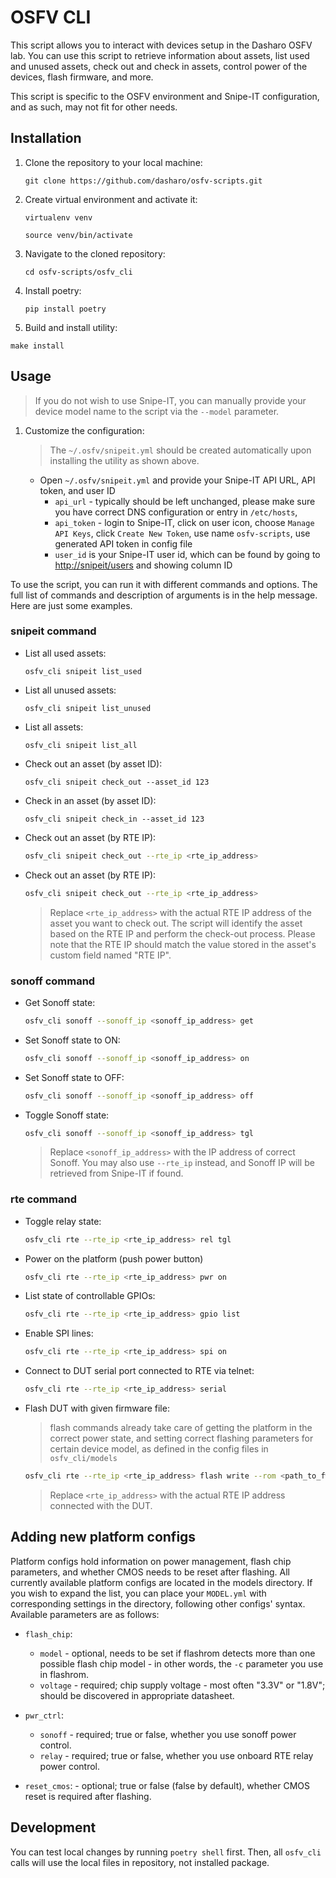# OSFV CLI

This script allows you to interact with devices setup in the Dasharo OSFV lab.
You can use this script to retrieve information about assets, list used and
unused assets, check out and check in assets, control power of the devices, flash
firmware, and more.

This script is specific to the OSFV environment and Snipe-IT configuration, and
as such, may not fit for other needs.

## Installation

1. Clone the repository to your local machine:

   ```shell
   git clone https://github.com/dasharo/osfv-scripts.git
   ```

1. Create virtual environment and activate it:

   ```shell
   virtualenv venv
   ```

   ```shell
   source venv/bin/activate
   ```

1. Navigate to the cloned repository:

   ```shell
   cd osfv-scripts/osfv_cli
   ```

1. Install poetry:

   ```shell
   pip install poetry
   ```

1. Build and install utility:

  ```shell
  make install
  ```

## Usage

> If you do not wish to use Snipe-IT, you can manually provide your device
> model name to the script via the `--model` parameter.

1. Customize the configuration:

    > The `~/.osfv/snipeit.yml` should be created automatically upon installing
    > the utility as shown above.

   * Open `~/.osfv/snipeit.yml` and provide your Snipe-IT API URL, API token,
     and user ID
     - `api_url` - typically should be left unchanged, please make sure you have
       correct DNS configuration or entry in `/etc/hosts`,
     - `api_token` - login to Snipe-IT, click on user icon, choose `Manage API
       Keys`, click `Create New Token`, use name `osfv-scripts`, use generated API
       token in config file
     - `user_id` is your Snipe-IT user id, which can be found by going to
       <http://snipeit/users> and showing column ID

To use the script, you can run it with different commands and options. The full
list of commands and description of arguments is in the help message. Here are
just some examples.

### snipeit command

* List all used assets:

  ```shell
  osfv_cli snipeit list_used
  ```

* List all unused assets:

  ```shell
  osfv_cli snipeit list_unused
  ```

* List all assets:

  ```shell
  osfv_cli snipeit list_all
  ```

* Check out an asset (by asset ID):

  ```shell
  osfv_cli snipeit check_out --asset_id 123
  ```

* Check in an asset (by asset ID):

  ```shell
  osfv_cli snipeit check_in --asset_id 123
  ```

* Check out an asset (by RTE IP):

  ```bash
  osfv_cli snipeit check_out --rte_ip <rte_ip_address>
  ```

* Check out an asset (by RTE IP):

  ```bash
  osfv_cli snipeit check_out --rte_ip <rte_ip_address>
  ```

  > Replace `<rte_ip_address>` with the actual RTE IP address of the asset you
  > want to check out. The script will identify the asset based on the RTE IP and
  > perform the check-out process.
  > Please note that the RTE IP should match the value stored in the asset's
  > custom field named "RTE IP".

### sonoff command

* Get Sonoff state:

  ```bash
  osfv_cli sonoff --sonoff_ip <sonoff_ip_address> get
  ```

* Set Sonoff state to ON:

  ```bash
  osfv_cli sonoff --sonoff_ip <sonoff_ip_address> on
  ```

* Set Sonoff state to OFF:

  ```bash
  osfv_cli sonoff --sonoff_ip <sonoff_ip_address> off
  ```

* Toggle Sonoff state:

  ```bash
  osfv_cli sonoff --sonoff_ip <sonoff_ip_address> tgl
  ```

  > Replace `<sonoff_ip_address>` with the IP address of correct Sonoff. You
  > may also use `--rte_ip` instead, and Sonoff IP will be retrieved from
  > Snipe-IT if found.

### rte command

* Toggle relay state:

  ```bash
  osfv_cli rte --rte_ip <rte_ip_address> rel tgl
  ```

* Power on the platform (push power button)

  ```bash
  osfv_cli rte --rte_ip <rte_ip_address> pwr on
  ```

* List state of controllable GPIOs:

  ```bash
  osfv_cli rte --rte_ip <rte_ip_address> gpio list
  ```

* Enable SPI lines:

  ```bash
  osfv_cli rte --rte_ip <rte_ip_address> spi on
  ```

* Connect to DUT serial port connected  to RTE via telnet:

  ```bash
  osfv_cli rte --rte_ip <rte_ip_address> serial
  ```

* Flash DUT with given firmware file:

  > flash commands already take care of getting the platform in the correct
  > power state, and setting correct flashing parameters for certain device model,
  > as defined in the config files in `osfv_cli/models`

  ```bash
  osfv_cli rte --rte_ip <rte_ip_address> flash write --rom <path_to_fw_file>
  ```

  > Replace `<rte_ip_address>` with the actual RTE IP address connected with
  > the DUT.

## Adding new platform configs

Platform configs hold information on power management, flash chip parameters,
and whether CMOS needs to be reset after flashing. All currently available
platform configs are located in the models directory. If you wish to expand
the list, you can place your `MODEL.yml` with corresponding settings in the
directory, following other configs' syntax. Available parameters are as
follows:

* `flash_chip`:
    * `model` - optional, needs to be set if flashrom detects more than one
    possible flash chip model - in other words, the `-c` parameter you use in
    flashrom.
    * `voltage` - required; chip supply voltage - most often "3.3V" or "1.8V";
    should be discovered in appropriate datasheet.

* `pwr_ctrl`:
    * `sonoff` - required; true or false, whether you use sonoff power control.
    * `relay` - required; true or false, whether you use onboard RTE relay
    power control.

* `reset_cmos`: - optional; true or false (false by default), whether CMOS reset
    is required after flashing.

## Development

You can test local changes by running `poetry shell` first. Then, all
`osfv_cli` calls will use the local files in repository, not installed package.
